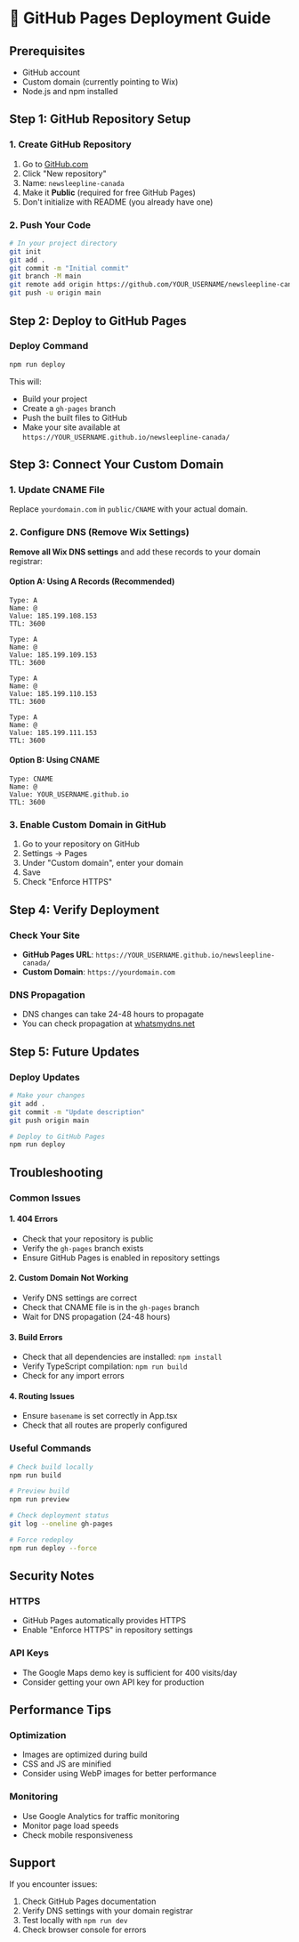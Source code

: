 # 🚀 GitHub Pages Deployment Guide

## Prerequisites
- GitHub account
- Custom domain (currently pointing to Wix)
- Node.js and npm installed

## Step 1: GitHub Repository Setup

### 1. Create GitHub Repository
1. Go to [GitHub.com](https://github.com)
2. Click "New repository"
3. Name: `newsleepline-canada`
4. Make it **Public** (required for free GitHub Pages)
5. Don't initialize with README (you already have one)

### 2. Push Your Code
```bash
# In your project directory
git init
git add .
git commit -m "Initial commit"
git branch -M main
git remote add origin https://github.com/YOUR_USERNAME/newsleepline-canada.git
git push -u origin main
```

## Step 2: Deploy to GitHub Pages

### Deploy Command
```bash
npm run deploy
```

This will:
- Build your project
- Create a `gh-pages` branch
- Push the built files to GitHub
- Make your site available at `https://YOUR_USERNAME.github.io/newsleepline-canada/`

## Step 3: Connect Your Custom Domain

### 1. Update CNAME File
Replace `yourdomain.com` in `public/CNAME` with your actual domain.

### 2. Configure DNS (Remove Wix Settings)

**Remove all Wix DNS settings** and add these records to your domain registrar:

#### Option A: Using A Records (Recommended)
```
Type: A
Name: @
Value: 185.199.108.153
TTL: 3600

Type: A  
Name: @
Value: 185.199.109.153
TTL: 3600

Type: A
Name: @
Value: 185.199.110.153
TTL: 3600

Type: A
Name: @
Value: 185.199.111.153
TTL: 3600
```

#### Option B: Using CNAME
```
Type: CNAME
Name: @
Value: YOUR_USERNAME.github.io
TTL: 3600
```

### 3. Enable Custom Domain in GitHub
1. Go to your repository on GitHub
2. Settings → Pages
3. Under "Custom domain", enter your domain
4. Save
5. Check "Enforce HTTPS"

## Step 4: Verify Deployment

### Check Your Site
- **GitHub Pages URL**: `https://YOUR_USERNAME.github.io/newsleepline-canada/`
- **Custom Domain**: `https://yourdomain.com`

### DNS Propagation
- DNS changes can take 24-48 hours to propagate
- You can check propagation at [whatsmydns.net](https://whatsmydns.net)

## Step 5: Future Updates

### Deploy Updates
```bash
# Make your changes
git add .
git commit -m "Update description"
git push origin main

# Deploy to GitHub Pages
npm run deploy
```

## Troubleshooting

### Common Issues

#### 1. 404 Errors
- Check that your repository is public
- Verify the `gh-pages` branch exists
- Ensure GitHub Pages is enabled in repository settings

#### 2. Custom Domain Not Working
- Verify DNS settings are correct
- Check that CNAME file is in the `gh-pages` branch
- Wait for DNS propagation (24-48 hours)

#### 3. Build Errors
- Check that all dependencies are installed: `npm install`
- Verify TypeScript compilation: `npm run build`
- Check for any import errors

#### 4. Routing Issues
- Ensure `basename` is set correctly in App.tsx
- Check that all routes are properly configured

### Useful Commands
```bash
# Check build locally
npm run build

# Preview build
npm run preview

# Check deployment status
git log --oneline gh-pages

# Force redeploy
npm run deploy --force
```

## Security Notes

### HTTPS
- GitHub Pages automatically provides HTTPS
- Enable "Enforce HTTPS" in repository settings

### API Keys
- The Google Maps demo key is sufficient for 400 visits/day
- Consider getting your own API key for production

## Performance Tips

### Optimization
- Images are optimized during build
- CSS and JS are minified
- Consider using WebP images for better performance

### Monitoring
- Use Google Analytics for traffic monitoring
- Monitor page load speeds
- Check mobile responsiveness

## Support

If you encounter issues:
1. Check GitHub Pages documentation
2. Verify DNS settings with your domain registrar
3. Test locally with `npm run dev`
4. Check browser console for errors 